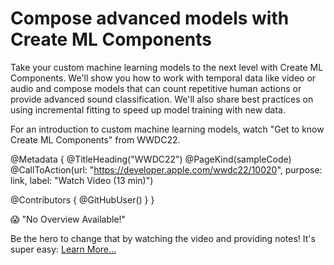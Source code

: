 # Compose advanced models with Create ML Components

Take your custom machine learning models to the next level with Create ML Components. We'll show you how to work with temporal data like video or audio and compose models that can count repetitive human actions or provide advanced sound classification. We'll also share best practices on using incremental fitting to speed up model training with new data.

For an introduction to custom machine learning models, watch "Get to know Create ML Components" from WWDC22.

@Metadata {
   @TitleHeading("WWDC22")
   @PageKind(sampleCode)
   @CallToAction(url: "https://developer.apple.com/wwdc22/10020", purpose: link, label: "Watch Video (13 min)")

   @Contributors {
      @GitHubUser(<replace this with your GitHub handle>)
   }
}

😱 "No Overview Available!"

Be the hero to change that by watching the video and providing notes! It's super easy:
 [Learn More…](https://wwdcnotes.github.io/WWDCNotes/documentation/wwdcnotes/contributing)
